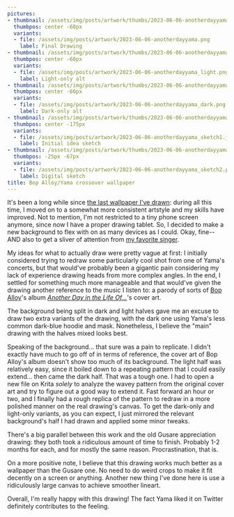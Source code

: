 ```yaml
---
pictures:
- thumbnail: /assets/img/posts/artwork/thumbs/2023-06-06-anotherdayyama.jpg
  thumbpos: center -60px
  variants:
  - file: /assets/img/posts/artwork/2023-06-06-anotherdayyama.png
    label: Final Drawing
- thumbnail: /assets/img/posts/artwork/thumbs/2023-06-06-anotherdayyama_light.jpg
  thumbpos: center -60px
  variants:
  - file: /assets/img/posts/artwork/2023-06-06-anotherdayyama_light.png
    label: Light-only alt
- thumbnail: /assets/img/posts/artwork/thumbs/2023-06-06-anotherdayyama_dark.jpg
  thumbpos: center -60px
  variants:
  - file: /assets/img/posts/artwork/2023-06-06-anotherdayyama_dark.png
    label: Dark-only alt
- thumbnail: /assets/img/posts/artwork/thumbs/2023-06-06-anotherdayyama_sketch1.jpg
  thumbpos: center -175px
  variants:
  - file: /assets/img/posts/artwork/2023-06-06-anotherdayyama_sketch1.jpg
    label: Initial idea sketch
- thumbnail: /assets/img/posts/artwork/thumbs/2023-06-06-anotherdayyama_sketch2.jpg
  thumbpos: -25px -67px
  variants:
  - file: /assets/img/posts/artwork/2023-06-06-anotherdayyama_sketch2.png
    label: Digital sketch
title: Bop Alloy/Yama crossover wallpaper
---
```

It's been a long while since [the last wallpaper I've drawn](/artwork/2022-09-29-gusareappreciation): during all this time, I moved on to a somewhat more consistent artstyle and my skills have improved.
Not to mention, I'm not restricted to a tiny phone screen anymore, since now I have a proper drawing tablet.
So, I decided to make a new background to flex with on as many devices as I could.
Okay, fine-- AND also to get a sliver of attention from [my favorite singer](https://twitter.com/douhwe).

My ideas for what to actually draw were pretty vague at first: I initially considered trying to redraw some particularly cool shot from one of Yama's concerts, but that would've probably been a gigantic pain considering my lack of experience drawing heads from more complex angles.
In the end, I settled for something much more manageable and that would've given the drawing another reference to the music I listen to: a parody of sorts of [Bop Alloy](https://bopalloy.bandcamp.com/)'s album [*Another Day in the Life Of...*](https://bopalloy.bandcamp.com/album/another-day-in-the-life-of)'s cover art.

The background being split in dark and light halves gave me an excuse to draw two extra variants of the drawing, with the dark one using Yama's less common dark-blue hoodie and mask.
Nonetheless, I believe the "main" drawing with the halves mixed looks best.

Speaking of the background... that sure was a pain to replicate.
I didn't exactly have much to go off of in terms of reference, the cover art of Bop Alloy's album doesn't show too much of its background.
The light half was relatively easy, since it boiled down to a repeating pattern that I could easily extend... then came the dark half.
That was a tough one.
I had to open a new file on Krita *solely* to analyze the wavey pattern from the original cover art and try to figure out a good way to extend it.
Fast forward an hour or two, and I finally had a rough replica of the pattern to redraw in a more polished manner on the real drawing's canvas.
To get the dark-only and light-only variants, as you can expect, I just mirrored the relevant background's half I had drawn and applied some minor tweaks.

There's a big parallel between this work and the old Gusare appreciation drawing: they both took a ridiculous amount of time to finish.
Probably 1-2 months for each, and for mostly the same reason.
Procrastination, that is.

On a more positive note, I believe that this drawing works much better as a wallpaper than the Gusare one.
No need to do weird crops to make it fit decently on a screen or anything.
Another new thing I've done here is use a ridiculously large canvas to achieve smoother lineart.

Overall, I'm really happy with this drawing!
The fact Yama liked it on Twitter definitely contributes to the feeling.
